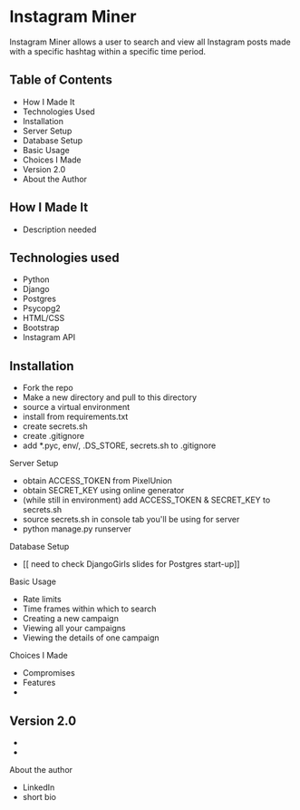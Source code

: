 # Instagram Miner
Instagram Miner allows a user to search and view all Instagram posts made with a specific hashtag within a specific time period. 

Table of Contents
----------
- How I Made It
- Technologies Used
- Installation
- Server Setup
- Database Setup
- Basic Usage
- Choices I Made
- Version 2.0
- About the Author

How I Made It
------------
- Description needed

Technologies used
----------
- Python
- Django
- Postgres
- Psycopg2
- HTML/CSS
- Bootstrap
- Instagram API

Installation
-----------
- Fork the repo
- Make a new directory and pull to this directory
- source a virtual environment
- install from requirements.txt
- create secrets.sh
- create .gitignore
- add *.pyc, env/, .DS_STORE, secrets.sh to .gitignore

Server Setup
- obtain ACCESS_TOKEN from PixelUnion
- obtain SECRET_KEY using online generator
- (while still in environment) add ACCESS_TOKEN & SECRET_KEY to secrets.sh
- source secrets.sh in console tab you'll be using for server
- python manage.py runserver

Database Setup
- [[ need to check DjangoGirls slides for Postgres start-up]]

Basic Usage
- Rate limits
- Time frames within which to search
- Creating a new campaign
- Viewing all your campaigns
- Viewing the details of one campaign

Choices I Made
- Compromises
- Features
-

Version 2.0
-
-
-

About the author
- LinkedIn
- short bio